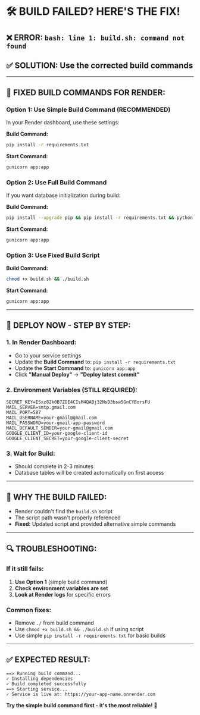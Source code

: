 # 🛠️ BUILD FAILED? HERE'S THE FIX!

## ❌ **ERROR:** `bash: line 1: build.sh: command not found`

## ✅ **SOLUTION:** Use the corrected build commands

---

## 🔧 **FIXED BUILD COMMANDS FOR RENDER:**

### **Option 1: Use Simple Build Command (RECOMMENDED)**
In your Render dashboard, use these settings:

**Build Command:**
```bash
pip install -r requirements.txt
```

**Start Command:**
```bash
gunicorn app:app
```

### **Option 2: Use Full Build Command**
If you want database initialization during build:

**Build Command:**
```bash
pip install --upgrade pip && pip install -r requirements.txt && python -c "import sys; sys.path.insert(0, '.'); from app import app, db; app.app_context().push(); db.create_all(); print('Setup complete')"
```

**Start Command:**
```bash
gunicorn app:app
```

### **Option 3: Use Fixed Build Script**
**Build Command:**
```bash
chmod +x build.sh && ./build.sh
```

**Start Command:**
```bash
gunicorn app:app
```

---

## 🚀 **DEPLOY NOW - STEP BY STEP:**

### **1. In Render Dashboard:**
- Go to your service settings
- Update the **Build Command** to: `pip install -r requirements.txt`
- Update the **Start Command** to: `gunicorn app:app`
- Click **"Manual Deploy"** → **"Deploy latest commit"**

### **2. Environment Variables (STILL REQUIRED):**
```
SECRET_KEY=ESxz82k0B7ZDE4CIsM4QABj32NsD3bsw5GnCYBorsFU
MAIL_SERVER=smtp.gmail.com
MAIL_PORT=587
MAIL_USERNAME=your-gmail@gmail.com
MAIL_PASSWORD=your-gmail-app-password
MAIL_DEFAULT_SENDER=your-gmail@gmail.com
GOOGLE_CLIENT_ID=your-google-client-id
GOOGLE_CLIENT_SECRET=your-google-client-secret
```

### **3. Wait for Build:**
- Should complete in 2-3 minutes
- Database tables will be created automatically on first access

---

## 🎯 **WHY THE BUILD FAILED:**
- Render couldn't find the `build.sh` script
- The script path wasn't properly referenced
- **Fixed:** Updated script and provided alternative simple commands

---

## 🔍 **TROUBLESHOOTING:**

### **If it still fails:**
1. **Use Option 1** (simple build command)
2. **Check environment variables are set**
3. **Look at Render logs** for specific errors

### **Common fixes:**
- Remove `./` from build command
- Use `chmod +x build.sh && ./build.sh` if using script
- Use simple `pip install -r requirements.txt` for basic builds

---

## ✅ **EXPECTED RESULT:**
```
==> Running build command...
✓ Installing dependencies
✓ Build completed successfully
==> Starting service...
✓ Service is live at: https://your-app-name.onrender.com
```

**Try the simple build command first - it's the most reliable! 🚀**

